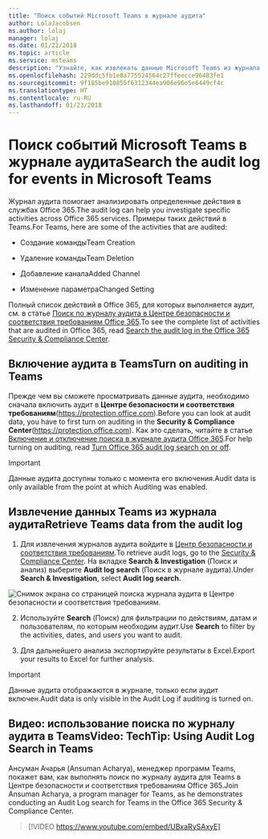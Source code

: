 ```yaml
---
title: "Поиск событий Microsoft Teams в журнале аудита"
author: LolaJacobsen
ms.author: lolaj
manager: lolaj
ms.date: 01/22/2018
ms.topic: article
ms.service: msteams
description: "Узнайте, как извлекать данные Microsoft Teams из журнала аудита Office 365."
ms.openlocfilehash: 229ddc5fb1e8a775524564c27ffeecce96483fe1
ms.sourcegitcommit: 9f185be910855f6312344ea906e96e5e6449cf4c
ms.translationtype: HT
ms.contentlocale: ru-RU
ms.lasthandoff: 01/23/2018
---
```

<a name="search-the-audit-log-for-events-in-microsoft-teams"></a><span data-ttu-id="99f63-103">Поиск событий Microsoft Teams в журнале аудита</span><span class="sxs-lookup"><span data-stu-id="99f63-103">Search the audit log for events in Microsoft Teams</span></span>
==================================================

<span data-ttu-id="99f63-104">Журнал аудита помогает анализировать определенные действия в службах Office 365.</span><span class="sxs-lookup"><span data-stu-id="99f63-104">The audit log can help you investigate specific activities across Office 365 services.</span></span> <span data-ttu-id="99f63-105">Примеры таких действий в Teams.</span><span class="sxs-lookup"><span data-stu-id="99f63-105">For Teams, here are some of the activities that are audited:</span></span>

-   <span data-ttu-id="99f63-106">Создание команды</span><span class="sxs-lookup"><span data-stu-id="99f63-106">Team Creation</span></span>

-   <span data-ttu-id="99f63-107">Удаление команды</span><span class="sxs-lookup"><span data-stu-id="99f63-107">Team Deletion</span></span>

-   <span data-ttu-id="99f63-108">Добавление канала</span><span class="sxs-lookup"><span data-stu-id="99f63-108">Added Channel</span></span>

-   <span data-ttu-id="99f63-109">Изменение параметра</span><span class="sxs-lookup"><span data-stu-id="99f63-109">Changed Setting</span></span>

<span data-ttu-id="99f63-110">Полный список действий в Office 365, для которых выполняется аудит, см. в статье [Поиск по журналу аудита в Центре безопасности и соответствия требованиям Office 365](https://support.office.com/article/0d4d0f35-390b-4518-800e-0c7ec95e946c?=&PickTab=Activities&ad=US#PickTab=Activities).</span><span class="sxs-lookup"><span data-stu-id="99f63-110">To see the complete list of activities that are audited in Office 365, read [Search the audit log in the Office 365 Security & Compliance Center](https://support.office.com/article/0d4d0f35-390b-4518-800e-0c7ec95e946c?=&PickTab=Activities&ad=US#PickTab=Activities).</span></span>

## <a name="turn-on-auditing-in-teams"></a><span data-ttu-id="99f63-111">Включение аудита в Teams</span><span class="sxs-lookup"><span data-stu-id="99f63-111">Turn on auditing in Teams</span></span>

<span data-ttu-id="99f63-112">Прежде чем вы сможете просматривать данные аудита, необходимо сначала включить аудит в **Центре безопасности и соответствия требованиям**(https://protection.office.com).</span><span class="sxs-lookup"><span data-stu-id="99f63-112">Before you can look at audit data, you have to first turn on auditing in the **Security & Compliance Center**(https://protection.office.com).</span></span> <span data-ttu-id="99f63-113">Как это сделать, читайте в статье [Включение и отключение поиска в журнале аудита Office 365](https://support.office.com/article/Turn-Office-365-audit-log-search-on-or-off-e893b19a-660c-41f2-9074-d3631c95a014).</span><span class="sxs-lookup"><span data-stu-id="99f63-113">For help turning on auditing, read [Turn Office 365 audit log search on or off](https://support.office.com/article/Turn-Office-365-audit-log-search-on-or-off-e893b19a-660c-41f2-9074-d3631c95a014).</span></span>


> [!IMPORTANT]
> <span data-ttu-id="99f63-114">Данные аудита доступны только с момента его включения.</span><span class="sxs-lookup"><span data-stu-id="99f63-114">Audit data is only available from the point at which Auditing was enabled.</span></span>



## <a name="retrieve-teams-data-from-the-audit-log"></a><span data-ttu-id="99f63-115">Извлечение данных Teams из журнала аудита</span><span class="sxs-lookup"><span data-stu-id="99f63-115">Retrieve Teams data from the audit log</span></span>

1.  <span data-ttu-id="99f63-116">Для извлечения журналов аудита войдите в [Центр безопасности и соответствия требованиям](https://go.microsoft.com/fwlink/?linkid=855775).</span><span class="sxs-lookup"><span data-stu-id="99f63-116">To retrieve audit logs, go to the [Security & Compliance Center](https://go.microsoft.com/fwlink/?linkid=855775).</span></span> <span data-ttu-id="99f63-117">На вкладке **Search & Investigation** (Поиск и анализ) выберите **Audit log search** (Поиск в журнале аудита).</span><span class="sxs-lookup"><span data-stu-id="99f63-117">Under **Search & Investigation**, select **Audit log search.**</span></span>

![Снимок экрана со страницей поиска журнала аудита в Центре безопасности и соответствия требованиям.](media/Search_the_audit_log_for_events_in_Microsoft_Teams_image3.png)

2.  <span data-ttu-id="99f63-119">Используйте **Search** (Поиск) для фильтрации по действиям, датам и пользователям, по которым необходим аудит.</span><span class="sxs-lookup"><span data-stu-id="99f63-119">Use **Search** to filter by the activities, dates, and users you want to audit.</span></span>

3.  <span data-ttu-id="99f63-120">Для дальнейшего анализа экспортируйте результаты в Excel.</span><span class="sxs-lookup"><span data-stu-id="99f63-120">Export your results to Excel for further analysis.</span></span>


> [!IMPORTANT]
> <span data-ttu-id="99f63-121">Данные аудита отображаются в журнале, только если аудит включен.</span><span class="sxs-lookup"><span data-stu-id="99f63-121">Audit data is only visible in the Audit Log if auditing is turned on.</span></span>

## <a name="video-techtip-using-audit-log-search-in-teams"></a><span data-ttu-id="99f63-122">Видео: использование поиска по журналу аудита в Teams</span><span class="sxs-lookup"><span data-stu-id="99f63-122">Video: TechTip: Using Audit Log Search in Teams</span></span>

<span data-ttu-id="99f63-123">Ансуман Ачарья (Ansuman Acharya), менеджер программ Teams, покажет вам, как выполнять поиск по журналу аудита для Teams в Центре безопасности и соответствия требованиям Office 365.</span><span class="sxs-lookup"><span data-stu-id="99f63-123">Join Ansuman Acharya, a program manager for Teams, as he demonstrates conducting an Audit Log search for Teams in the Office 365 Security & Compliance Center.</span></span> 


> [!VIDEO https://www.youtube.com/embed/UBxaRySAxyE]







